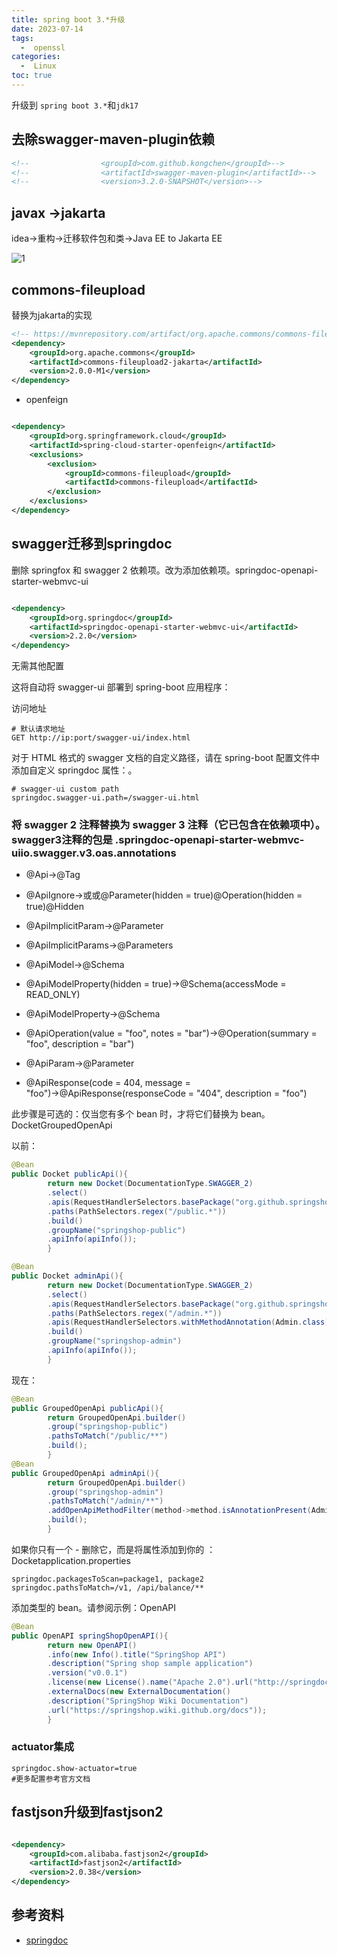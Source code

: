 ```yaml
---
title: spring boot 3.*升级
date: 2023-07-14
tags:
  -  openssl
categories:
  -  Linux
toc: true
---
```


升级到 `spring boot 3.*`和`jdk17`

<!-- more -->

## 去除swagger-maven-plugin依赖

```xml
<!--                <groupId>com.github.kongchen</groupId>-->
<!--                <artifactId>swagger-maven-plugin</artifactId>-->
<!--                <version>3.2.0-SNAPSHOT</version>-->

```

## javax ->jakarta

idea->重构->迁移软件包和类->Java EE to Jakarta EE

![1](https://file.trialos.com.cn/resources/8a8d83d68997ac480189e2a3da0b69ff.png)

## commons-fileupload

替换为jakarta的实现

```xml
<!-- https://mvnrepository.com/artifact/org.apache.commons/commons-fileupload2-jakarta -->
<dependency>
    <groupId>org.apache.commons</groupId>
    <artifactId>commons-fileupload2-jakarta</artifactId>
    <version>2.0.0-M1</version>
</dependency>
```

- openfeign

```xml

<dependency>
    <groupId>org.springframework.cloud</groupId>
    <artifactId>spring-cloud-starter-openfeign</artifactId>
    <exclusions>
        <exclusion>
            <groupId>commons-fileupload</groupId>
            <artifactId>commons-fileupload</artifactId>
        </exclusion>
    </exclusions>
</dependency>
```

## swagger迁移到springdoc

删除 springfox 和 swagger 2 依赖项。改为添加依赖项。springdoc-openapi-starter-webmvc-ui

```xml

<dependency>
    <groupId>org.springdoc</groupId>
    <artifactId>springdoc-openapi-starter-webmvc-ui</artifactId>
    <version>2.2.0</version>
</dependency>
```

无需其他配置

这将自动将 swagger-ui 部署到 spring-boot 应用程序：

访问地址

```http request
# 默认请求地址
GET http://ip:port/swagger-ui/index.html
```

对于 HTML 格式的 swagger 文档的自定义路径，请在 spring-boot 配置文件中添加自定义 springdoc 属性：。

```properties
# swagger-ui custom path
springdoc.swagger-ui.path=/swagger-ui.html
```

### 将 swagger 2 注释替换为 swagger 3 注释（它已包含在依赖项中）。  swagger3注释的包是 .springdoc-openapi-starter-webmvc-uiio.swagger.v3.oas.annotations

- @Api→@Tag

- @ApiIgnore→或或@Parameter(hidden = true)@Operation(hidden = true)@Hidden

- @ApiImplicitParam→@Parameter

- @ApiImplicitParams→@Parameters

- @ApiModel→@Schema

- @ApiModelProperty(hidden = true)→@Schema(accessMode = READ_ONLY)

- @ApiModelProperty→@Schema

- @ApiOperation(value = "foo", notes = "bar")→@Operation(summary = "foo", description = "bar")

- @ApiParam→@Parameter

- @ApiResponse(code = 404, message = "foo")→@ApiResponse(responseCode = "404", description = "foo")

此步骤是可选的：仅当您有多个 bean 时，才将它们替换为 bean。DocketGroupedOpenApi

以前：

```java
@Bean
public Docket publicApi(){
        return new Docket(DocumentationType.SWAGGER_2)
        .select()
        .apis(RequestHandlerSelectors.basePackage("org.github.springshop.web.public"))
        .paths(PathSelectors.regex("/public.*"))
        .build()
        .groupName("springshop-public")
        .apiInfo(apiInfo());
        }

@Bean
public Docket adminApi(){
        return new Docket(DocumentationType.SWAGGER_2)
        .select()
        .apis(RequestHandlerSelectors.basePackage("org.github.springshop.web.admin"))
        .paths(PathSelectors.regex("/admin.*"))
        .apis(RequestHandlerSelectors.withMethodAnnotation(Admin.class))
        .build()
        .groupName("springshop-admin")
        .apiInfo(apiInfo());
        }
```

现在：

```java
@Bean
public GroupedOpenApi publicApi(){
        return GroupedOpenApi.builder()
        .group("springshop-public")
        .pathsToMatch("/public/**")
        .build();
        }
@Bean
public GroupedOpenApi adminApi(){
        return GroupedOpenApi.builder()
        .group("springshop-admin")
        .pathsToMatch("/admin/**")
        .addOpenApiMethodFilter(method->method.isAnnotationPresent(Admin.class))
        .build();
        }
```

如果你只有一个 - 删除它，而是将属性添加到你的 ：Docketapplication.properties

```properties
springdoc.packagesToScan=package1, package2
springdoc.pathsToMatch=/v1, /api/balance/**
```

添加类型的 bean。请参阅示例：OpenAPI

```java
@Bean
public OpenAPI springShopOpenAPI(){
        return new OpenAPI()
        .info(new Info().title("SpringShop API")
        .description("Spring shop sample application")
        .version("v0.0.1")
        .license(new License().name("Apache 2.0").url("http://springdoc.org")))
        .externalDocs(new ExternalDocumentation()
        .description("SpringShop Wiki Documentation")
        .url("https://springshop.wiki.github.org/docs"));
        }
```

### actuator集成

```properties
springdoc.show-actuator=true
#更多配置参考官方文档
```

## fastjson升级到fastjson2

```xml

<dependency>
    <groupId>com.alibaba.fastjson2</groupId>
    <artifactId>fastjson2</artifactId>
    <version>2.0.38</version>
</dependency>
```


## 参考资料

- [springdoc](https://springdoc.org/)